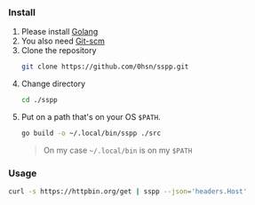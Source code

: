 ### Install

1. Please install [Golang](https://go.dev/doc/install)
2. You also need [Git-scm](https://git-scm.com/downloads)
3. Clone the repository
    ```bash
    git clone https://github.com/0hsn/sspp.git
    ```
4. Change directory
    ```sh
    cd ./sspp
    ```
5. Put on a path that's on your OS `$PATH`. 
    ```bash
    go build -o ~/.local/bin/sspp ./src
    ```
    > On my case `~/.local/bin` is on my `$PATH`

### Usage

```bash
curl -s https://httpbin.org/get | sspp --json='headers.Host'
```
